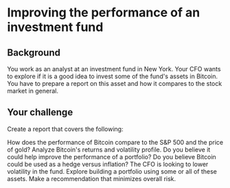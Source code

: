 # Improving the performance of an investment fund

## Background

You work as an analyst at an investment fund in New York. Your CFO wants to explore if it is a good idea to invest some of the fund's assets in Bitcoin. You have to prepare a report on this asset and how it compares to the stock market in general.

## Your challenge

Create a report that covers the following:

How does the performance of Bitcoin compare to the S&P 500 and the price of gold?
Analyze Bitcoin's returns and volatility profile. Do you believe it could help improve the performance of a portfolio? Do you believe Bitcoin could be used as a hedge versus inflation?
The CFO is looking to lower volatility in the fund. Explore building a portfolio using some or all of these assets. Make a recommendation that minimizes overall risk.
